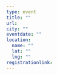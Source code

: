```yaml
---
type: event
title: ""
url:
city: ""
eventdate: ""
location:
  name: ""
  lat: ""
  lng: ""
registrationlink:
---
```

